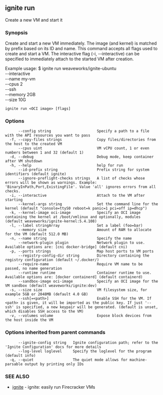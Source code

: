 ## ignite run

Create a new VM and start it

### Synopsis


Create and start a new VM immediately. The image (and kernel) is matched by
prefix based on its ID and name. This command accepts all flags used to
create and start a VM. The interactive flag (-i, --interactive) can be
specified to immediately attach to the started VM after creation.

Example usage:
	$ ignite run weaveworks/ignite-ubuntu \
		--interactive \
		--name my-vm \
		--cpus 2 \
		--ssh \
		--memory 2GB \
		--size 10G


```
ignite run <OCI image> [flags]
```

### Options

```
      --config string                     Specify a path to a file with the API resources you want to pass
  -f, --copy-files strings                Copy files/directories from the host to the created VM
      --cpus uint                         VM vCPU count, 1 or even numbers between 1 and 32 (default 1)
  -d, --debug                             Debug mode, keep container after VM shutdown
  -h, --help                              help for run
      --id-prefix string                  Prefix string for system identifiers (default ignite)
      --ignore-preflight-checks strings   A list of checks whose errors will be shown as warnings. Example: 'BinaryInPath,Port,ExistingFile'. Value 'all' ignores errors from all checks.
  -i, --interactive                       Attach to the VM after starting
      --kernel-args string                Set the command line for the kernel (default "console=ttyS0 reboot=k panic=1 pci=off ip=dhcp")
  -k, --kernel-image oci-image            Specify an OCI image containing the kernel at /boot/vmlinux and optionally, modules (default weaveworks/ignite-kernel:5.4.108)
  -l, --label stringArray                 Set a label (foo=bar)
      --memory size                       Amount of RAM to allocate for the VM (default 512.0 MB)
  -n, --name string                       Specify the name
      --network-plugin plugin             Network plugin to use. Available options are: [cni docker-bridge] (default cni)
  -p, --ports strings                     Map host ports to VM ports
      --registry-config-dir string        Directory containing the registry configuration (default ~/.docker/)
      --require-name                      Require VM name to be passed, no name generation
      --runtime runtime                   Container runtime to use. Available options are: [docker containerd] (default containerd)
      --sandbox-image oci-image           Specify an OCI image for the VM sandbox (default weaveworks/ignite:dev)
  -s, --size size                         VM filesystem size, for example 5GB or 2048MB (default 4.0 GB)
      --ssh[=<path>]                      Enable SSH for the VM. If <path> is given, it will be imported as the public key. If just '--ssh' is specified, a new keypair will be generated. (default is unset, which disables SSH access to the VM)
  -v, --volumes volume                    Expose block devices from the host inside the VM
```

### Options inherited from parent commands

```
      --ignite-config string   Ignite configuration path; refer to the 'Ignite Configuration' docs for more details
      --log-level loglevel     Specify the loglevel for the program (default info)
  -q, --quiet                  The quiet mode allows for machine-parsable output by printing only IDs
```

### SEE ALSO

* [ignite](ignite.md)	 - ignite: easily run Firecracker VMs

